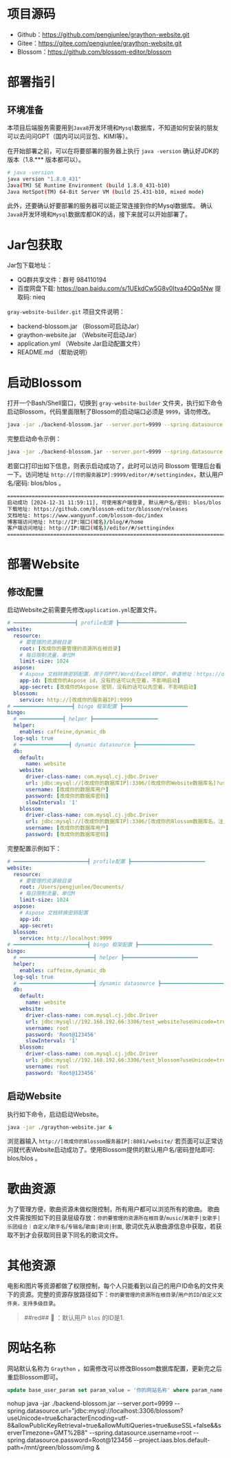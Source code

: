 # 项目源码

- Github：https://github.com/pengjunlee/graython-website.git
- Gitee：https://gitee.com/pengjunlee/graython-website.git
- Blossom：https://github.com/blossom-editor/blossom

# 部署指引

## 环境准备
本项目后端服务需要用到`Java8`开发环境和`Mysql`数据库，不知道如何安装的朋友可以去问问GPT（国内可以问豆包、KIMI等）。

在开始部署之前，可以在将要部署的服务器上执行 `java -version` 确认好JDK的版本（1.8.*** 版本都可以）。
```bash
# java -version
java version "1.8.0_431"
Java(TM) SE Runtime Environment (build 1.8.0_431-b10)
Java HotSpot(TM) 64-Bit Server VM (build 25.431-b10, mixed mode)
```
此外，还要确认好要部署的服务器可以能正常连接到你的Mysql数据库。
确认`Java8`开发环境和`Mysql`数据库都OK的话，接下来就可以开始部署了。

# Jar包获取
Jar包下载地址：
- QQ群共享文件：群号 984110194
- 百度网盘下载: https://pan.baidu.com/s/1UEkdCw5G8v0Itva4OQq5Nw 提取码: nieq

`gray-website-builder.git` 项目文件说明：
- backend-blossom.jar （Blossom可启动Jar）
- graython-website.jar （Website可启动Jar）
- application.yml （Website Jar启动配置文件）
- README.md （帮助说明）

# 启动Blossom
打开一个Bash/Shell窗口，切换到 `gray-website-builder` 文件夹，执行如下命令启动Blossom，代码里面限制了Blossom的启动端口必须是 `9999`，请勿修改。
```bash
java -jar ./backend-blossom.jar --server.port=9999 --spring.datasource.url="jdbc:mysql://[改成你的数据库IP]:3306/[改成你的数据库名]?useUnicode=true&characterEncoding=utf-8&allowPublicKeyRetrieval=true&allowMultiQueries=true&useSSL=false&&serverTimezone=GMT%2B8" --spring.datasource.username=[改成你的Blossom数据库用户] --spring.datasource.password=[改成你的数据库密码] --project.iaas.blos.default-path=[改成你的博客图片存放地址] &
```
完整启动命令示例：

```bash
java -jar ./backend-blossom.jar --server.port=9999 --spring.datasource.url="jdbc:mysql://192.168.192.66:3306/blossom?useUnicode=true&characterEncoding=utf-8&allowPublicKeyRetrieval=true&allowMultiQueries=true&useSSL=false&&serverTimezone=GMT%2B8" --spring.datasource.username=root --spring.datasource.password=Root@123456 --project.iaas.blos.default-path=/Users/pengjunlee/Documents/imgs &
```
若窗口打印出如下信息，则表示启动成功了，此时可以访问 Blossom 管理后台看一下。访问地址 `http://[你的服务器IP]:9999/editor/#/settingindex`，默认用户名/密码: blos/blos 。

```bash
=========================================================================
启动成功 [2024-12-31 11:59:11], 可使用客户端登录, 默认用户名/密码: blos/blos
下载地址: https://github.com/blossom-editor/blossom/releases
文档地址: https://www.wangyunf.com/blossom-doc/index
博客端访问地址: http://IP:端口(域名)/blog/#/home
客户端访问地址: http://IP:端口(域名)/editor/#/settingindex
=========================================================================

```

# 部署Website
## 修改配置
启动Website之前需要先修改`application.yml`配置文件。
```yml
# ━━━━━━━━━━━━━━━━━━━━┫ profile配置 ┣━━━━━━━━━━━━━━━━━━━━━━
website:
  resource:
    # 要管理的资源根目录
    root: [改成你的要管理的资源所在根目录]
    # 每日限制流量，单位M
    limit-size: 1024
  aspose:
    # Aspose 文档转换密钥配置，用于将PPT/Word/Excel转PDF，申请地址：https://dashboard.aspose.cloud/#/
    app-id: [改成你的Aspose id，没有的话可以先空着，不影响启动]
    app-secret: [改成你的Aspose 密钥，没有的话可以先空着，不影响启动]
  blossom:
    service: http://[改成你的服务器IP]:9999
# ━━━━━━━━━━━━━━━━━━━┫ bingo 框架配置 ┣━━━━━━━━━━━━━━━━━━━━━
bingo:
  # ━━━━━━━━━━━━━━┫ helper ┣━━━━━━━━━━━━━━━━━━━━━
  helper:
    enables: caffeine,dynamic_db
  log-sql: true
  # ━━━━━━━━━━━━━━━━┫ dynamic datasource ┣━━━━━━━━━━━━━━━━━━━
  db:
    default:
      name: website
    website:
      driver-class-name: com.mysql.cj.jdbc.Driver
      url: jdbc:mysql://[改成你的数据库IP]:3306/[改成你的Website数据库名]?useUnicode=true&characterEncoding=utf-8&allowPublicKeyRetrieval=true&allowMultiQueries=true&useSSL=false&&serverTimezone=GMT%2B8
      username: [改成你的数据库用户]
      password: [改成你的数据库密码]
      slowInterval: '1'
    blossom:
      driver-class-name: com.mysql.cj.jdbc.Driver
      url: jdbc:mysql://[改成你的数据库IP]:3306/[改成你的Blossom数据库名，注意与上面启动Blossom时设置的数据库保持一致]?useUnicode=true&characterEncoding=utf-8&allowPublicKeyRetrieval=true&allowMultiQueries=true&useSSL=false&&serverTimezone=GMT%2B8
      username: [改成你的数据库用户]
      password: [改成你的数据库密码]
```

完整配置示例如下：
```yml
# ━━━━━━━━━━━━━━━━━━━━━━━━┫ profile配置 ┣━━━━━━━━━━━━━━━━━━━━━━━━
website:
  resource:
    # 要管理的资源根目录
    root: /Users/pengjunlee/Documents/
    # 每日限制流量，单位M
    limit-size: 1024
  aspose:
    # Aspose 文档转换密钥配置
    app-id: 
    app-secret:
  blossom:
    service: http://localhost:9999
# ━━━━━━━━━━━━━━━━━━━━━━━━┫ bingo 框架配置 ┣━━━━━━━━━━━━━━━━━━━━━━━━
bingo:
  # ━━━━━━━━━━━━━━━━━━━━━━━━┫ helper ┣━━━━━━━━━━━━━━━━━━━━━━━━
  helper:
    enables: caffeine,dynamic_db
  log-sql: true
  # ━━━━━━━━━━━━━━━━━━━━━━━━┫ dynamic datasource ┣━━━━━━━━━━━━━━━━━━━━━━━━
  db:
    default:
      name: website
    website:
      driver-class-name: com.mysql.cj.jdbc.Driver
      url: jdbc:mysql://192.168.192.66:3306/test_website?useUnicode=true&characterEncoding=utf-8&allowPublicKeyRetrieval=true&allowMultiQueries=true&useSSL=false&&serverTimezone=GMT%2B8
      username: root
      password: 'Root@123456'
      slowInterval: '1'
    blossom:
      driver-class-name: com.mysql.cj.jdbc.Driver
      url: jdbc:mysql://192.168.192.66:3306/test_blossom?useUnicode=true&characterEncoding=utf-8&allowPublicKeyRetrieval=true&allowMultiQueries=true&useSSL=false&&serverTimezone=GMT%2B8
      username: root
      password: 'Root@123456'
```

## 启动Website
执行如下命令，启动启动Website。
```bash
java -jar ./graython-website.jar &
```
浏览器输入 `http://[改成你的Blossom服务器IP]:8081/website/` 若页面可以正常访问就代表Website启动成功了。使用Blossom提供的默认用户名/密码登陆即可: blos/blos 。

# 歌曲资源
为了管理方便，歌曲资源未做权限控制，所有用户都可以浏览所有的歌曲。
歌曲文件需按照如下的目录层级存放：`你的要管理的资源所在根目录`/`music`/`男歌手|女歌手|乐团组合｜自定义`/`歌手名`/`专辑名`/`歌曲|歌词|封面`, 歌词优先从歌曲源信息中获取，若获取不到才会获取同目录下同名的歌词文件。

# 其他资源
电影和图片等资源都做了权限控制，每个人只能看到以自己的用户ID命名的文件夹下的资源。完整的资源存放路径如下：`你的要管理的资源所在根目录`/`用户的ID`/`自定义文件夹，支持多级目录`。

> ##red##
> 🔴
：默认用户 `blos` 的ID是1.

# 网站名称
网站默认名称为 `Graython` ，如需修改可以修改Blossom数据库配置，更新完之后重启Blossom即可。
```sql
update base_user_param set param_value = '你的网站名称' where param_name = 'WEB_LOGO_NAME';
```


nohup java -jar ./backend-blossom.jar --server.port=9999 --spring.datasource.url="jdbc:mysql://localhost:3306/blossom?useUnicode=true&characterEncoding=utf-8&allowPublicKeyRetrieval=true&allowMultiQueries=true&useSSL=false&&serverTimezone=GMT%2B8" --spring.datasource.username=root --spring.datasource.password=Root@123456 --project.iaas.blos.default-path=/mnt/green/blossom/img &